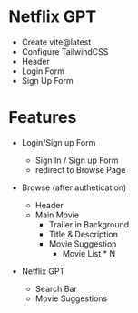 # Netflix GPT
 - Create vite@latest
 - Configure TailwindCSS
 - Header
 - Login Form
 - Sign Up Form


# Features

- Login/Sign up Form
    - Sign In / Sign up Form 
    - redirect to Browse Page
    
- Browse (after authetication)
    - Header
    - Main Movie
        - Trailer in Background
        - Title & Description
        - Movie Suggestion
            - Movie List * N

- Netflix GPT
    - Search Bar
    - Movie Suggestions

